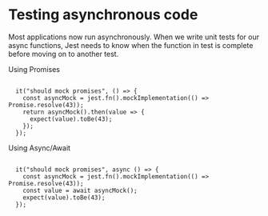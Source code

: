 <!SLIDE>
# Testing asynchronous code

Most applications now run asynchronously. When we write unit tests for our async functions, Jest needs to know when the function in test is complete before moving on to another test.

Using Promises

<pre><code>
  it("should mock promises", () => {
    const asyncMock = jest.fn().mockImplementation(() => Promise.resolve(43));
    return asyncMock().then(value => {
      expect(value).toBe(43);
    });
  });
</pre></code>

Using Async/Await

<pre><code>
  it("should mock promises", async () => {
    const asyncMock = jest.fn().mockImplementation(() => Promise.resolve(43));
    const value = await asyncMock();
    expect(value).toBe(43);
  });
</pre></code>